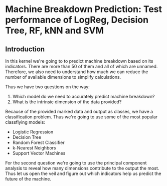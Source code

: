 # Machine Breakdown Prediction: Test performance of LogReg, Decision Tree, RF, kNN  and SVM

## Introduction

In this kernel we're going to to predict machine breakdown based on its indicators. There are more than 50 of them and all of which are unnamed. Therefore, we also need to understand how much we can reduce the number of available dimensions to simplify calculations.

Thus we have two questions on the way:
1. Which model do we need to accurately predict machine breakdown?
2. What is the intrinsic dimension of the data provided?

Because of the provided marked data and output as classes, we have a classification problem. Thus we're going to use some of the most popular classfiying models:

- Logistic Regression
- Decision Tree
- Random Forest Classifier
- k-Nearest Neighbors
- Support Vector Machines

For the second question we're going to use the principal component analysis to reveal how many dimensions contribute to the output the most. Thus let us open the veil and figure out which indicators help us predict the future of the machine.
